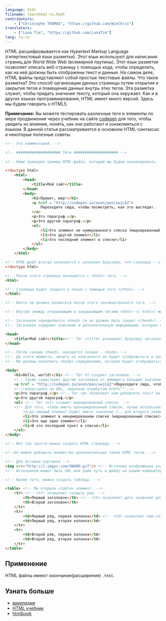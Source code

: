 ```yaml
---
language: html
filename: learnhtml-ru.html
contributors:
    - ["Christophe THOMAS", "https://github.com/WinChris"]
translators:
    - ["Lana Tim", "https://github.com/LanaTim"]
lang: ru-ru
---
```


HTML расшифровывается как Hypertext Markup Language (гипертекстовый язык разметки).
Этот язык используют для написания страниц для World Wide Web (всемирной паутины).
Этот язык разметки позволяет описать веб-страницу с помощью кода, чтобы определить, 
как на ней должны быть отображены текст и данные.
На самом деле, HTML файлы представляют собой простые текстовые файлы.
Что такое разметка? Это способ организации данных страницы
путем открытия и закрытия тегов и помещения данных внутрь этих тегов.
Эта разметка служит, чтобы придать значение тексту, который она окружает.
Как и в других языках программирования, HTML имеет много версий. Здесь мы будем говорить о HTML5.


**Примечание:** Вы можете тестировать различные теги и элементы по мере продвижения 
через учебник на сайте [codepen](http://codepen.io/pen/) для того, чтобы увидеть 
их влияние, понять, как они работают и ознакомиться с языком.
В данной статье рассматривается в основном HTML-синтаксис и некоторые полезные советы.

```html
<!-- Это комментарий. -->

<!-- #################### Теги #################### -->
   
<!-- Ниже приведен пример HTML-файла, который мы будем анализировать. -->

<!doctype html>
	<html>
		<head>
			<title>Мой сайт</title>
		</head>
		<body>
			<h1>Привет, мир!</h1>
			<a href = "http://codepen.io/anon/pen/xwjLbZ">
				Переходите сюда, чтобы посмотреть, как это выглядит.
			</a>
			<p>Это параграф.</p>
			<p>Это другой параграф.</p>
			<ul>
				<li>Это элемент не нумерованного списка (маркированный список)</li>
				<li>Это другой элемент</li>
				<li>Это последний элемент в списке</li>
			</ul>
		</body>
	</html>

<!-- HTML-файл всегда начинается с указания браузеру, что страница — это HTML. -->
<!doctype html>

<!-- После этого страница начинается с <html> тега. -->
<html>

<!-- Страница будет закрыта в конце с помощью тега </html>. -->
</html>

<!-- Ничто не должно появиться после этого заключительного тега. -->

<!-- Внутри (между открывающим и закрывающим тегами <html> </ html>) мы находим: -->

<!-- Заголовок определяется <head> (и он должен быть закрыт </head>). -->
<!-- Заголовок содержит описание и дополнительную информацию, которая не отображается; это метаданные. -->

<head>
	<title>Мой сайт</title><!-- Тег <title> указывает браузеру заголовок, который следует показать в строке заголовка названия и вкладки браузера окна. -->
</head>

<!-- После секции <head>, находится секция - <body> -->
<!-- До этого момента, ничего из описанного не будет отображаться в окне браузера. -->
<!-- Мы должны наполнить <body> содержанием, которое будет отображаться. -->

<body>
	<h1>Hello, world!</h1> <!-- Тег h1 создает заголовок. -->
	<!-- Также существуют другие заголовки от имеющего большее значение <h1> до меньшего <h6>. -->
	<a href = "http://codepen.io/anon/pen/xwjLbZ">Переходите сюда, чтобы посмотреть, как это выглядит.</a>
	<!--гиперссылка на URL, заданная атрибутом href="" -->
	<p>Это параграф.</p> <!-- Тег <p> позволяет нам добавлять текст на странице HTML. -->
	<p>Это другой параграф.</p>
	<ul> <!-- Тег <ul> создает маркированный список. -->
	<!-- Для того, чтобы иметь пронумерованный список, лучше использовать <ol> 
		тогда первый элемент будет иметь значение 1., для второго элемента 2. и так далее. -->
		<li>Это элемент в ненумерованном списке (маркированный список)</li>
		<li>Это еще один элемент</li>
		<li>И это последний пункт в списке</li>
	</ul>
</body>

<!-- Вот так просто можно создать HTML страницу. -->

<!--Но можно добавить множество дополнительных типов HTML тегов. -->

<!-- Для вставки картинки -->
<img src="http://i.imgur.com/XWG0O.gif"/> <!-- Источник изображения указывается с помощью атрибута src="" -->
<!-- Источником может быть URL или даже путь к файлу на вашем компьютере. -->

<!-- Кроме того, можно создать таблицу. -->

<table> <!-- Мы открыли <table> элемент. -->
	<tr> <!-- <tr> позволяет создать ряд. -->
		<th>Первый заголовок</th> <!-- <th> позволяет дать название для столбца таблицы. -->
		<th>Второй заголовок</th>
	</tr>
	<tr>
		<td>Первый ряд, первая колонка</td> <!-- <td> позволяет нам создать ячейку таблицы. -->
		<td>Первый ряд, вторая колонка</td>
	</tr>
	<tr>
		<td>Второй ряв, первая колонка</td>
		<td>Второй ряд, вторая колонка</td>
	</tr>
</table>

```

## Применение

HTML файлы имеют окончание(расширение) `.html`.

## Узнать больше

* [википедия](https://ru.wikipedia.org/wiki/HTML)
* [HTML учебник](https://developer.mozilla.org/ru/docs/Web/HTML)
* [htmlbook](http://htmlbook.ru/)
